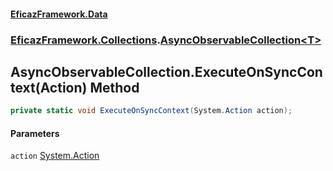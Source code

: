 #### [EficazFramework.Data](EficazFrameworkData.md 'EficazFramework Data')
### [EficazFramework.Collections](EficazFrameworkData.md#EficazFramework.Collections 'EficazFramework.Collections').[AsyncObservableCollection&lt;T&gt;](EficazFramework.Collections/AsyncObservableCollection_T_.md 'EficazFramework.Collections.AsyncObservableCollection<T>')

## AsyncObservableCollection<T>.ExecuteOnSyncContext(Action) Method

```csharp
private static void ExecuteOnSyncContext(System.Action action);
```
#### Parameters

<a name='EficazFramework.Collections.AsyncObservableCollection_T_.ExecuteOnSyncContext(System.Action).action'></a>

`action` [System.Action](https://docs.microsoft.com/en-us/dotnet/api/System.Action 'System.Action')